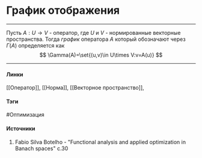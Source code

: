 # График отображения
***
Пусть $A:U\to V$ - оператор, где $U$ и $V$ - нормированные векторные пространства. Тогда *график* оператора $A$ который обозначают через $\Gamma(A)$ определяется как
$$
\Gamma(A)=\set{(u,v)\in U\times V:v=A(u)}
$$
***
#### Линки
 [[Оператор]],
 [[Норма]],
 [[Векторное пространство]],
#### Тэги
 #Оптимизация 
#### Источники
1. Fabio Silva Botelho - "Functional analysis and applied optimization in Banach spaces" c.30